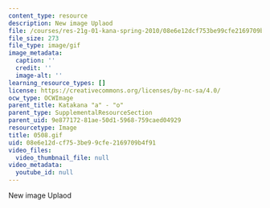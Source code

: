 ```yaml
---
content_type: resource
description: New image Uplaod
file: /courses/res-21g-01-kana-spring-2010/08e6e12dcf753be99cfe2169709b4f91_0508.gif
file_size: 273
file_type: image/gif
image_metadata:
  caption: ''
  credit: ''
  image-alt: ''
learning_resource_types: []
license: https://creativecommons.org/licenses/by-nc-sa/4.0/
ocw_type: OCWImage
parent_title: Katakana "a" - "o"
parent_type: SupplementalResourceSection
parent_uid: 9e877172-81ae-50d1-5968-759caed04929
resourcetype: Image
title: 0508.gif
uid: 08e6e12d-cf75-3be9-9cfe-2169709b4f91
video_files:
  video_thumbnail_file: null
video_metadata:
  youtube_id: null
---
```

New image Uplaod
